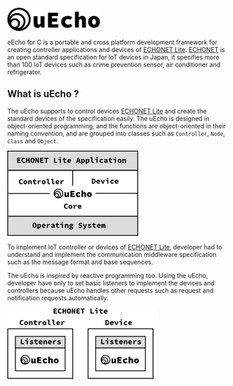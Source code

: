 ![logo](../img/uecho_logo.png)

eEcho for C is a portable and cross platform development framework for creating controller applications and devices of [ECHONET Lite][enet]. [ECHONET][enet] is an open standard specification for IoT devices in Japan, it specifies more than 100 IoT devices such as crime prevention sensor, air conditioner and refrigerator.

## What is uEcho ?

The uEcho supports to control devices [ECHONET Lite][enet] and create the standard devices of the specification easily. The uEcho is designed in object-oriented programming, and the functions are object-oriented in their naming convention, and are grouped into classes such as `Controller`, `Node`, `Class` and `Object`.

![framwork](img/uecho_framework.png)

To implement IoT controller or devices of [ECHONET Lite][enet], developer had to understand and implement the communication middleware specification such as the message format and base sequences.

The uEcho is inspired by reactive programming too. Using the uEcho, developer have only to set basic listeners to implement the devices and controllers because uEcho handles other requests such as request and notification requests automatically.

![listener](img/uecho_framework_listener.png)

[enet]:http://echonet.jp/english/
